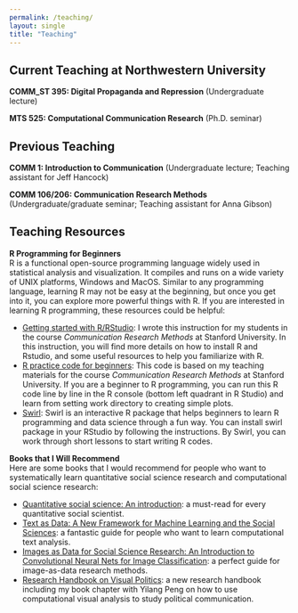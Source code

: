 ```yaml
---
permalink: /teaching/
layout: single
title: "Teaching"
---
```


## Current Teaching at Northwestern University
**COMM_ST 395: Digital Propaganda and Repression** (Undergraduate lecture)

**MTS 525: Computational Communication Research** (Ph.D. seminar)


## Previous Teaching

**COMM 1: Introduction to Communication** (Undergraduate lecture; Teaching assistant for Jeff Hancock)

**COMM 106/206: Communication Research Methods** (Undergraduate/graduate seminar; Teaching assistant for Anna Gibson)


## Teaching Resources
**R Programming for Beginners** <br />
R is a functional open-source programming language widely used in statistical analysis and visualization. It compiles and runs on a wide variety of UNIX platforms, Windows and MacOS. Similar to any programming language, learning R may not be easy at the beginning, but once you get into it, you can explore more powerful things with R. If you are interested in learning R programming, these resources could be helpful:

- [Getting started with R/RStudio](/teaching/GetStartedWithR.pdf): I wrote this instruction for my students in the course _Communication Research Methods_ at Stanford University. In this instruction, you will find more details on how to install R and Rstudio, and some useful resources to help you familiarize with R.
- [R practice code for beginners](https://github.com/yingdanlu/yingdanlu/tree/master/teaching/rbeginners): This code is based on my teaching materials for the course _Communication Research Methods_ at Stanford University. If you are a beginner to R programming, you can run this R code line by line in the R console (bottom left quadrant in R Studio) and learn from setting work directory to creating simple plots.
- [Swirl](https://swirlstats.com/students.html): Swirl is an interactive R package that helps beginners to learn R programming and data science through a fun way. You can install swirl package in your RStudio by following the instructions. By Swirl, you can work through short lessons to start writing R codes.
  

**Books that I Will Recommend** <br />
Here are some books that I would recommend for people who want to systematically learn quantitative social science research and computational social science research:
- [Quantitative social science: An introduction](https://press.princeton.edu/books/hardcover/9780691167039/quantitative-social-science): a must-read for every quantitative social scientist.
- [Text as Data: A New Framework for Machine Learning and the Social Sciences](https://press.princeton.edu/books/hardcover/9780691207544/text-as-data): a fantastic guide for people who want to learn computational text analysis.
- [Images as Data for Social Science Research: An Introduction to Convolutional Neural Nets for Image Classification](https://www.cambridge.org/core/elements/images-as-data-for-social-science-research/0376EE8A7A21F5B47FC4EC24DF07EFE9): a perfect guide for image-as-data research methods.
- [Research Handbook on Visual Politics](https://www.e-elgar.com/shop/usd/research-handbook-on-visual-politics-9781800376922.html): a new research handbook including my book chapter with Yilang Peng on how to use computational visual analysis to study political communication.

